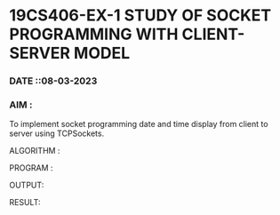 # 19CS406-EX-1 STUDY OF SOCKET PROGRAMMING WITH CLIENT-SERVER MODEL

### DATE ::08-03-2023

### AIM :
To implement socket programming date and time display from client to server using TCPSockets.

ALGORITHM :




PROGRAM :






OUTPUT:




RESULT:

